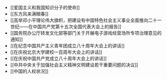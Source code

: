   - [[爱国主义和我国知识分子的使命]]
  - [[东方风来满眼春]]
  - [[高举邓小平理论伟大旗帜，把建设有中国特色社会主义事业全面推向二十一世纪——在中国共产党第十五次全国代表大会上的报告]]
  - [[国务院办公厅转发文化部等部门关于开展电子游戏经营场所专项治理意见的通知]]
  - [[在纪念中国共产主义青年团成立八十周年大会上的讲话]]
  - [[在庆祝北京大学建校一百周年大会上的讲话]]
  - [[在庆祝中国共产党成立八十周年大会上的讲话]]
  - [[中共中央关于加强社会主义精神文明建设若干重要问题的决议]]
  - [[中国的人权状况]]
